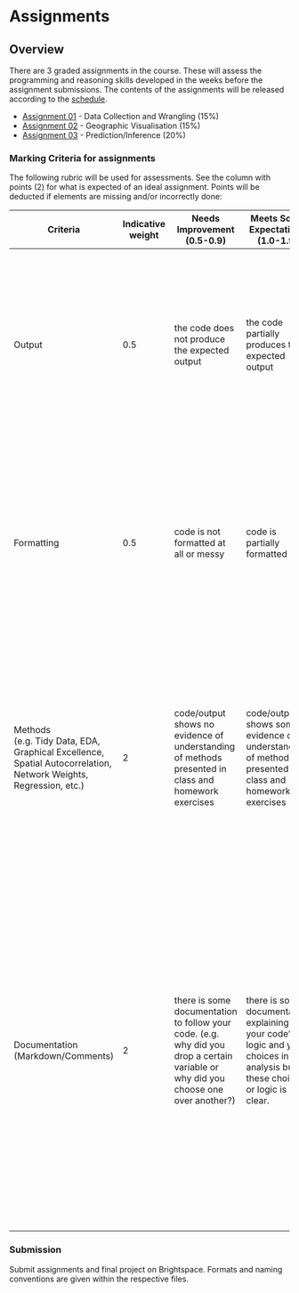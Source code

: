 # Assignments

## Overview

There are 3 graded assignments in the course. These will assess the programming and reasoning skills developed in the weeks before the assignment submissions. The contents of the assignments will be released according to the [schedule](../introduction/schedule.md).

* [Assignment 01](../assignments/assignment-01.ipynb) - Data Collection and Wrangling (15%)
* [Assignment 02](../assignments/assignment-02.ipynb) - Geographic Visualisation (15%)
* [Assignment 03](../assignments/assignment-03.ipynb) - Prediction/Inference (20%)

### Marking Criteria for assignments

The following rubric will be used for assessments. See the column with points (2) for what is expected of an ideal assignment. Points will be deducted if elements are missing and/or incorrectly done:

| Criteria                                                                                                           	| Indicative weight 	| Needs Improvement (0.5-0.9)                                                                                                                             	| Meets Some Expectations (1.0-1.9)                                                                                                                            	| Exceeds Expectation (2)                                                                                                                                                                                                                                                                                                                                                                                                                                               	|
|--------------------------------------------------------------------------------------------------------------------	|-------------------	|-------------------------------------------------------------------------------------------------------------------------------------	|------------------------------------------------------------------------------------------------------------------------------------	|---------------------------------------------------------------------------------------------------------------------------------------------------------------------------------------------------------------------------------------------------------------------------------------------------------------------------------------------------------------------------------------------------------------------------------------------------	|
| Output                                                                                                             	| 0.5               	| the code does not produce the expected output                                                                                       	| the code partially produces the expected output                                                                                    	| the code shows the expected output<br>- code runs<br>- code uses reproducible paths<br>- code has no errors or warnings<br>- expected output is clearly presented through code/markdown explanations and figures                                                                                                                                                                                                                                  	|
| Formatting                                                                                                         	| 0.5               	| code is not formatted at all or messy                                                                                               	| code is partially formatted                                                                                                        	| code is properly formatted<br>- variables and functions are named meaningfully like “crime_incidence as opposed to c_2513”.<br>- code is written using functions<br>- code is written in sections using headers and explanations in markdown<br>- code is commented                                                                                                                                                                               	|
| Methods<br>(e.g. Tidy Data, EDA, Graphical Excellence, Spatial Autocorrelation, Network Weights, Regression, etc.) 	| 2                 	| code/output shows no evidence of understanding of methods presented in class and homework exercises                                 	| code/output shows some evidence of understanding of methods presented in class and homework exercises                              	| code/output illustrates clear evidence of understanding of methods presented in class and homework exercises <br>- models are used correctly<br>- use of visual inspection to explain model outputs<br>- axes labels are named meaningfully, legends are present                                                                                                                                                                                  	|
| Documentation (Markdown/Comments)                                                                                  	| 2                 	| there is some documentation to follow your code. (e.g. why did you drop a certain variable or why did you choose one over another?) 	| there is some documentation explaining your code’s logic and your choices in the analysis but these choices or logic is not clear. 	| there is extensive documentation explaining your code’s logic and your choices in the analysis. <br>- hypothesis clearly stated<br>- explanation of model choices clearly presented (ex. variables, number of neighbours or clusters, etc.)<br>- interpretation of model results, weakness and strengths (ex. errors in regression)<br>- well substantiated argumentation of results and choices<br>- plots are clearly described and interpreted 	|

### Submission

Submit assignments and final project on Brightspace. Formats and naming conventions are given within the respective files.
